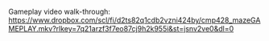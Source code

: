 Gameplay video walk-through: 
https://www.dropbox.com/scl/fi/d2ts82q1cdb2vzni424by/cmp428_mazeGAMEPLAY.mkv?rlkey=7q21arzf3f7eo87cj9h2k955i&st=jsnv2ve0&dl=0
